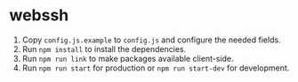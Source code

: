 webssh
============

1. Copy `config.js.example` to `config.js` and configure the needed fields.
2. Run `npm install` to install the dependencies.
3. Run `npm run link` to make packages available client-side.
4. Run `npm run start` for production or `npm run start-dev` for development.
